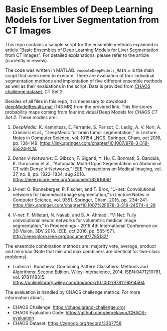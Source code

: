 
# Basic Ensembles of Deep Learning Models for Liver Segmentation from CT Images
This repo contains a sample script for the ensemble methods explained in article "Basic Ensembles of Deep Learning Models for Liver Segmentation from CT Images". For detailed explanations, please refer to the article (currently in review). 

The code was written in MATLAB. `ensemleDeepModels_MAIN.m` is the main script that users need to execute. There are evaluation of four individual segmentation methods and implentation of five different ensemble methods as well as their evaluations in the script. Data is provided from [CHAOS challenge dataset](https://zenodo.org/record/3367758),  CT Set 2.

Besides of all files in this repo, it is necessary to download [deepModelResults.mat](https://yadi.sk/d/ff6Tld0jcbrz2g) (143 MB) from the provided link. This file stores probability maps coming from four individual Deep Models for *CHAOS CT Set 2*. These models are:

1. *DeepMedic*: K. Kamnitsas, E. Ferrante, S. Parisot, C. Ledig, A. V. Nori, A. Criminisi et al., “DeepMedic for brain tumor segmentation,” in Lecture Notes in Computer Science, vol. 10154 LNCS. Springer, Cham, oct 2016, pp. 138–149. https://link.springer.com/chapter/10.1007/978-3-319-55524-9_14

2. *Dense V-Networks*: E. Gibson, F. Giganti, Y. Hu, E. Bonmati, S. Bandula, K. Gurusamy et al., “Automatic Multi-Organ Segmentation on Abdominal CT with Dense V-Networks,” IEEE Transactions on Medical Imaging, vol. 37, no. 8, pp. 1822–1834, aug 2018. https://ieeexplore.ieee.org/document/8291609/

3. *U-net*: O. Ronneberger, P. Fischer, and T. Brox, “U-net: Convolutional networks for biomedical image segmentation,” in Lecture Notes in Computer Science, vol. 9351.
Springer, Cham, 2015, pp. 234–241. https://link.springer.com/chapter/10.1007%2F978-3-319-24574-4_28

4. *V-net*: F. Milletari, N. Navab, and S. A. Ahmadi, “V-Net: Fully convolutional neural networks for volumetric medical image segmentation,” in Proceedings - 2016 4th International Conference on 3D Vision, 3DV 2016. IEEE, oct 2016, pp. 565–571. 
http://ieeexplore.ieee.org/document/7785132/

The ensemble combination methods are: majority vote, average, product and min/max (Note that min and max combiners are identical for two-class problems).
- Ludmila I. Kuncheva, Combining Pattern Classifiers: Methods and Algorithms:
Second Edition. Wiley-Interscience, 2014, ISBN:0471210781, vol. 9781118315. https://onlinelibrary.wiley.com/doi/book/10.1002/9781118914564

The evaluation is handled by CHAOS challenge metrics. For more information about ;
- CHAOS Challenge: https://chaos.grand-challenge.org/ 
- CHAOS Evaluation Code: https://github.com/emrekavur/CHAOS-evaluation 
- CHAOS Dataset: https://zenodo.org/record/3367758


